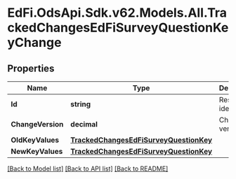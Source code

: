 # EdFi.OdsApi.Sdk.v62.Models.All.TrackedChangesEdFiSurveyQuestionKeyChange

## Properties

Name | Type | Description | Notes
------------ | ------------- | ------------- | -------------
**Id** | **string** | Resource identifier | [optional] 
**ChangeVersion** | **decimal** | Change version | [optional] 
**OldKeyValues** | [**TrackedChangesEdFiSurveyQuestionKey**](TrackedChangesEdFiSurveyQuestionKey.md) |  | [optional] 
**NewKeyValues** | [**TrackedChangesEdFiSurveyQuestionKey**](TrackedChangesEdFiSurveyQuestionKey.md) |  | [optional] 

[[Back to Model list]](../README.md#documentation-for-models) [[Back to API list]](../README.md#documentation-for-api-endpoints) [[Back to README]](../README.md)

